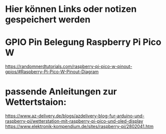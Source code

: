 # Hier können Links oder notizen gespeichert werden

# GPIO Pin Belegung Raspberry Pi Pico W
https://randomnerdtutorials.com/raspberry-pi-pico-w-pinout-gpios/#Raspberry-Pi-Pico-W-Pinout-Diagram

# passende Anleitungen zur Wettertstaion:
https://www.az-delivery.de/blogs/azdelivery-blog-fur-arduino-und-raspberry-pi/wetterstation-mit-raspberry-pi-pico-und-oled-display
https://www.elektronik-kompendium.de/sites/raspberry-pi/2802041.htm
